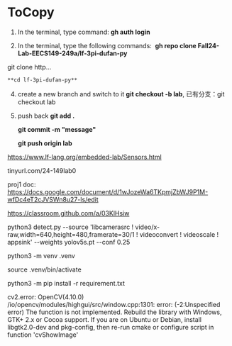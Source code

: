 # ToCopy


1. In the terminal, type command: **gh auth login**

2. In the terminal, type the following commands: 
**gh repo clone Fall24-Lab-EECS149-249a/lf-3pi-dufan-py**

git clone http...

    **cd lf-3pi-dufan-py**
4. create a new branch and switch to it **git checkout -b lab<x>**, 已有分支：git checkout lab
5. push back  **git add .**


      **git commit -m "message"**

   
      **git push origin lab<x>**

   
https://www.lf-lang.org/embedded-lab/Sensors.html 


tinyurl.com/24-149lab0


proj1 doc: https://docs.google.com/document/d/1wJozeWa6TKpmjZbWJ9P1M-wfDc4eT2cJVSWn8u27-ls/edit


https://classroom.github.com/a/03KlHsiw


python3 detect.py --source 'libcamerasrc ! video/x-raw,width=640,height=480,framerate=30/1 ! videoconvert ! videoscale ! appsink' --weights yolov5s.pt --conf 0.25


python3 -m venv .venv


source .venv/bin/activate


python3 -m pip install -r requirement.txt

cv2.error: OpenCV(4.10.0) /io/opencv/modules/highgui/src/window.cpp:1301: error: (-2:Unspecified error) The function is not implemented. Rebuild the library with Windows, GTK+ 2.x or Cocoa support. If you are on Ubuntu or Debian, install libgtk2.0-dev and pkg-config, then re-run cmake or configure script in function 'cvShowImage'

